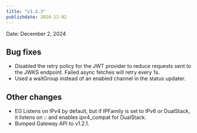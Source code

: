 ```yaml
---
title: "v1.2.3"
publishdate: 2024-12-02
---
```


Date: December 2, 2024

## Bug fixes
- Disabled the retry policy for the JWT provider to reduce requests sent to the JWKS endpoint. Failed async fetches will retry every 1s.
- Used a waitGroup instead of an enabled channel in the status updater.

## Other changes
- EG Listens on IPv4 by default, but if IPFamily is set to IPv6 or DualStack, it listens on :: and enables ipv4_compat for  DualStack.
- Bumped Gateway API to v1.2.1.
